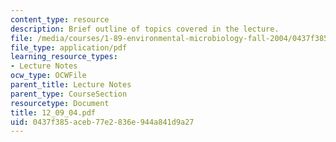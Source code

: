 ```yaml
---
content_type: resource
description: Brief outline of topics covered in the lecture.
file: /media/courses/1-89-environmental-microbiology-fall-2004/0437f385aceb77e2836e944a841d9a27_12_09_04.pdf
file_type: application/pdf
learning_resource_types:
- Lecture Notes
ocw_type: OCWFile
parent_title: Lecture Notes
parent_type: CourseSection
resourcetype: Document
title: 12_09_04.pdf
uid: 0437f385-aceb-77e2-836e-944a841d9a27
---
```

